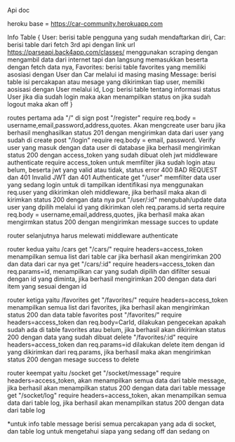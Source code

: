 Api doc

heroku base = https://car-community.herokuapp.com

Info Table {
    User: berisi table pengguna yang sudah mendaftarkan diri,
    Car: berisi table dari fetch 3rd api dengan link url https://parseapi.back4app.com/classes/ menggunakan scraping dengan mengambil data dari internet tapi dan langsung memasukkan beserta dengan fetch data nya,
    Favorites: berisi table favorites yang memiliki asosiasi dengan User dan Car melalui id masing masing
    Message: berisi table isi percakapan atau mesage yang dikirimkan tiap user, memilki aosisasi dengan User melalui id,
    Log: berisi table tentang informasi status User jika dia sudah login maka akan menampilkan status on jika sudah logout maka akan off
}


routes pertama ada "/" di sign
 post "/register" require req.body = username,email,password,address,quotes. Akan mengcreate user baru jika berhasil menghasilkan status 201 dengan mengirimkan data dari user yang sudah di create
 post "/login" require req.body = email, password. Verify user yang masuk dengan data user di database jika berhasil mengirimkan status 200 dengan access_token yang sudah dibuat oleh jwt
 middleware authenticate require access_token untuk memfilter jika sudah login atau belum, beserta jwt yang valid atau tidak, status error 400 BAD REQUEST dan 401 Invalid JWT dan 401 Authenticate
 get "/user" memfilter data user yang sedang login untuk di tampilkan identifikasi nya menggunakan req.user yang dikirimkan oleh middleware, jika berhasil maka akan di kirimkan status 200 dengan data nya
 put "/user/:id" mengubah/update data user yang dpilih melalui id yang dikirimkan oleh req.params.id serta require req.body = username,email,address,quotes, jika berhasil maka akan mengirmkan status 200 dengan mengirimkan message succes to update

router selanjutnya harus melewati middleware authenticate 

router kedua yaitu /cars
 get "/cars/" require headers=access_token menampilkan semua list dari table car jika berhasil akan mengirimkan 200 dan data dari car nya
 get "/cars/:id" require headers=access_token dan req.params=id, menampilkan car yang sudah dipilih dan difilter sesuai dengan id yang diminta, jika berhasil mengirimkan 200 dengan data dari item yang sesuai dengan id

router ketiga yaitu /favorites
 get "/favorites/" require headers=access_token menampilkan semua list dari favorites, jika berhasil akan mengirimkan status 200 dan data table favorites
 post "/favorites/" require headers=access_token dan req.body=CarId, dilakukan pengecekan apakah sudah ada di table favorites atau belum, jika berhasil akan dikirimkan status 200 dengan data yang sudah dibuat
 delete "/favorites/:id" require headers=access_token dan req.params=id dilakukan delete item dengan id yang dikirimkan dari req.params, jika berhasil maka akan mengirimkan status 200 dengan mesage success to delete

router keempat yaitu /socket
 get "/socket/message" require headers=access_token, akan menampilkan semua data dari table message, jika berhasil akan menampilkan status 200 dengan data dari table message
 get "/socket/log" require headers=access_token, akan menampilkan semua data dari table log, jika berhasil akan menampilkan status 200 dengan data dari table log

 *untuk info table message berisi semua percakapan yang ada di socket, dan table log untuk mengetahui siapa yang sedang off dan sedang on

